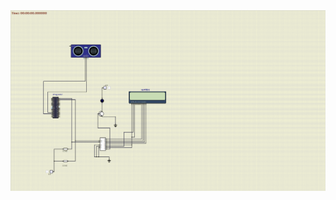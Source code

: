 <img width="600" alt="Distance_measurement" src="https://github.com/AmitKumar-30120/M2_EmbSys/blob/main/Project/6_ImagesAndVideos/Simulation_diagram.png">
